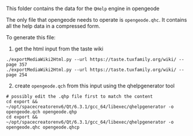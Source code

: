 This folder contains the data for the `QHelp` engine in opengeode

The only file that opengeode needs to operate is `opengeode.qhc`. It contains all the help data in a compressed form.

To generate this file:

1) get the html input from the taste wiki

```
./exportMediaWiki2Html.py --url https://taste.tuxfamily.org/wiki/ --page 357
./exportMediaWiki2Html.py --url https://taste.tuxfamily.org/wiki/ --page 254
```

2) create `opengeode.qch` from this input using the qhelpgenerator tool

```
# possibly edit the .qhp file first to match the content
cd export && ~/opt/spacecreatorenv6/Qt/6.3.1/gcc_64/libexec/qhelpgenerator -o opengeode.qch opengeode.qhp
cd export && ~/opt/spacecreatorenv6/Qt/6.3.1/gcc_64/libexec/qhelpgenerator -o opengeode.qhc opengeode.qhcp
```

